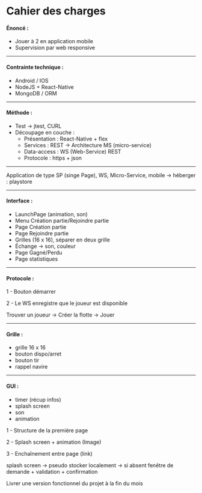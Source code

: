 # Cahier des charges

#### Énoncé :

- Jouer à 2 en application mobile
- Supervision par web responsive

---

#### Contrainte technique :

- Android / IOS
- NodeJS + React-Native
- MongoDB / ORM

---

#### Méthode :

- Test -> jtest, CURL
- Découpage en couche :
    - Présentation : React-Native + flex
    - Services : REST -> Architecture MS (micro-service)
    - Data-access : WS (Web-Service) REST
    - Protocole : https + json

---

Application de type SP (singe Page), WS, Micro-Service, mobile -> héberger : playstore

---

#### Interface :

- LaunchPage (animation, son)
- Menu Création partie/Rejoindre partie
- Page Création partie
- Page Rejoindre partie
- Grilles (16 x 16), séparer en deux grille
- Échange -> son, couleur
- Page Gagné/Perdu
- Page statistiques

---

#### Protocole :

1 - Bouton démarrer

2 - Le WS enregistre que le joueur est disponible

Trouver un joueur -> Créer la flotte -> Jouer

---

#### Grille :

- grille 16 x 16
- bouton dispo/arret
- bouton tir
- rappel navire

---

#### GUI :

- timer (récup infos)
- splash screen
- son
- animation

1 - Structure de la première page

2 - Splash screen + animation (Image)

3 - Enchaînement entre page (link)

splash screen -> pseudo stocker localement -> si absent fenêtre de demande + validation + confirmation

Livrer une version fonctionnel du projet à la fin du mois
